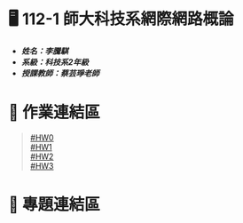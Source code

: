 # :desktop_computer: 112-1 師大科技系網際網路概論
* <em><strong>姓名：李騰騏
* 系級：科技系2年級 
* 授課教師：蔡芸琤老師</strong></em>
# :page_facing_up: 作業連結區
> [#HW0](https://youtu.be/diTJ-WkDRdQ)  
> [#HW1](https://mason45ok.github.io/MyWeb/)  
> [#HW2](https://youtu.be/9qZIBScx-qQ)  
> [#HW3](https://youtu.be/7Pa9xJ-KjtA?si=QTZ9JhNeOfQWDIVM)
# :file_folder: 專題連結區
